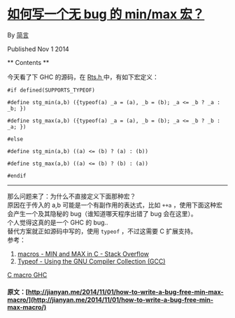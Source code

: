 #  [ 如何写一个无 bug 的 min/max 宏？ ](/2014/11/01/how-to-write-a-bug-free-min-max-macro/)

By [ 简言 ](https://plus.google.com/103441795113657293146?rel=author)

Published Nov 1 2014 

** Contents **

今天看了下 GHC 的源码，在 [ Rts.h ](https://github.com/ghc/ghc/blob/master/includes/Rts.h) 中，有如下宏定义： 
    
    
    #if defined(SUPPORTS_TYPEOF)
    
    #define stg_min(a,b) ({typeof(a) _a = (a), _b = (b); _a <= _b ? _a : _b; })
    
    #define stg_max(a,b) ({typeof(a) _a = (a), _b = (b); _a <= _b ? _b : _a; })
    
    #else
    
    #define stg_min(a,b) ((a) <= (b) ? (a) : (b))
    
    #define stg_max(a,b) ((a) <= (b) ? (b) : (a))
    
    #endif  
  
---  
  
那么问题来了：为什么不直接定义下面那种宏？   
原因在于传入的 a,b 可能是一个有副作用的表达式，比如 ` ++a ` ，使用下面这种宏会产生一个及其隐秘的 bug（谁知道哪天程序出错了 bug 会在这里）。   
个人觉得这真的是一个 GHC 的 bug..   
替代方案就正如源码中写的，使用 ` typeof ` ，不过这需要 C 扩展支持。   
参考： 

  1. [ macros - MIN and MAX in C - Stack Overflow ](http://stackoverflow.com/questions/3437404/min-and-max-in-c)
  2. [ Typeof - Using the GNU Compiler Collection (GCC) ](https://gcc.gnu.org/onlinedocs/gcc/Typeof.html#Typeof)

[ C ](/tags/C/) [ macro ](/tags/macro/) [ GHC ](/tags/GHC/)
#### 原文：[http://jianyan.me/2014/11/01/how-to-write-a-bug-free-min-max-macro/](http://jianyan.me/2014/11/01/how-to-write-a-bug-free-min-max-macro/)